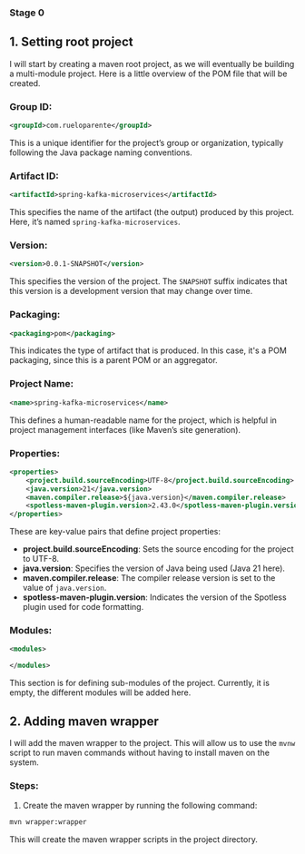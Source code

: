 ### Stage 0
## 1. Setting root project
I will start by creating a maven root project, as we will eventually be building a multi-module project. Here is a little overview of the POM file that will be created.

### Group ID:
```xml
<groupId>com.rueloparente</groupId>
```
This is a unique identifier for the project’s group or organization, typically following the Java package naming conventions.

### Artifact ID:
```xml
<artifactId>spring-kafka-microservices</artifactId>
```
This specifies the name of the artifact (the output) produced by this project. Here, it’s named `spring-kafka-microservices`.

### Version:
```xml
<version>0.0.1-SNAPSHOT</version>
```
This specifies the version of the project. The `SNAPSHOT` suffix indicates that this version is a development version that may change over time.

### Packaging:
```xml
<packaging>pom</packaging>
```
This indicates the type of artifact that is produced. In this case, it's a POM packaging, since this is a parent POM or an aggregator.

### Project Name:
```xml
<name>spring-kafka-microservices</name>
```
This defines a human-readable name for the project, which is helpful in project management interfaces (like Maven’s site generation).

### Properties:
```xml
<properties>
    <project.build.sourceEncoding>UTF-8</project.build.sourceEncoding>
    <java.version>21</java.version>
    <maven.compiler.release>${java.version}</maven.compiler.release>
    <spotless-maven-plugin.version>2.43.0</spotless-maven-plugin.version>
</properties>
```
These are key-value pairs that define project properties:
- **project.build.sourceEncoding**: Sets the source encoding for the project to UTF-8.
- **java.version**: Specifies the version of Java being used (Java 21 here).
- **maven.compiler.release**: The compiler release version is set to the value of `java.version`.
- **spotless-maven-plugin.version**: Indicates the version of the Spotless plugin used for code formatting.

### Modules:
```xml
<modules>

</modules>
```
This section is for defining sub-modules of the project. Currently, it is empty, the different modules will be added here.

## 2. Adding maven wrapper
I will add the maven wrapper to the project. This will allow us to use the `mvnw` script to run maven commands without having to install maven on the system.

### Steps:
1. Create the maven wrapper by running the following command:
```bash
mvn wrapper:wrapper
```
This will create the maven wrapper scripts in the project directory.